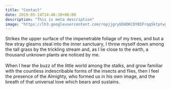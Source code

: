 ```yaml
---
title: "Contact"
date: 2019-05-14T14:46:10+06:00
description: "This is meta description"
image: "https://lh3.googleusercontent.com/ropjjgryUOdOKCOYBIFrqqSktptwy5hfCIyJzzhlRLnn6aATcZ_tz4Oz_aDcpOzqXxbNH3_nAAZiVqWXqdyIBTAI86jTKRTgXNSkfd5YmKFhyCrd67BLsQM3Q1i6mQgvCOS3fZ8ltXRuyDer8MHbQ8T8P4zn-sogZZkgjH5Obqn4UIYK7r-f7GIuu20IXHPXO1vR7qmuzvY8ydho_Y6R0OSucYJHNi2_CE_jQ0pJ_8y1E7JdhqkyKFIz0QrRamM9QOSETPwaU_ISYZO1981HWPH_F_fqo8HK15PNDmXHJB1uDtdaUnOgHtHl84a70xKvTFY5dfynsGmAWGZYyfDzaioEYn_r2ZCYFrzJneylfY5DrdYIrnflprB4rM2AC61ecjdalxnAGZFXDiK4L7DadmOKQCHPJOnm5zlwney32wpZKUo24u0GtiOwTVpCdTTGhuZs8riKH7OchgISypX6VYCdywFjCcZwzMoM6xBFId1FyjmZLfA68U_WYofqd5fjTqFxll2tw3KqoNJyCdbR4tGBn0KH1rcwv-csgSeEUGMr0J2dSIvqA5Sq7HtxXoCekHmEUXEwbLbGswDaX0nXoBGep6xTYvWaAy0H5ZTVibZTR-JuXV4ImPLmc2r5Qnm3IUHMiP1Pzh4e1BgIJp2ybORJ9Eizb7zTzOiqz7vhvbtXws7RzsClnsYuDjB8dA=w1183-h665-no?authuser=0"
---
```

Strikes the upper surface of the impenetrable foliage of my trees, and but a few stray gleams steal into the inner sanctuary, I throw myself down among the tall grass by the trickling stream and, as I lie close to the earth, a thousand unknown plants are noticed by me.<br><br>When I hear the buzz of the little world among the stalks, and grow familiar with the countless indescribable forms of the insects and flies, then I feel the presence of the Almighty, who formed us in his own image, and the breath of that universal love which bears and sustains.
